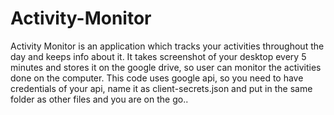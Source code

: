 # Activity-Monitor
Activity Monitor is an application which tracks your activities throughout the day and keeps info about it. It takes screenshot of your desktop every 5 minutes and stores it on the google drive, so user can monitor the activities done on the computer. 
This code uses google api, so you need to have credentials of your api, name it as client-secrets.json and put in the same folder as other files and you are on the go..

